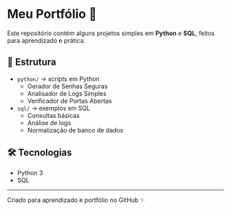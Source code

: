 # Meu Portfólio 🚀

Este repositório contém alguns projetos simples em **Python** e **SQL**, feitos para aprendizado e prática.

## 📂 Estrutura
- `python/` → scripts em Python
  - Gerador de Senhas Seguras
  - Analisador de Logs Simples
  - Verificador de Portas Abertas
- `sql/` → exemplos em SQL
  - Consultas básicas
  - Análise de logs
  - Normalização de banco de dados

## 🛠 Tecnologias
- Python 3
- SQL

---
Criado para aprendizado e portfólio no GitHub ✨
